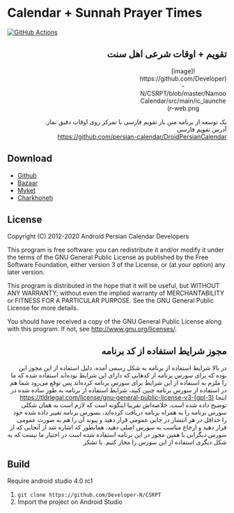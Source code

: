 # Calendar + Sunnah Prayer Times
[![GitHub Actions](https://action-badges.now.sh/Developer-N/CSRPT?workflow=android)](https://github.com/Developer-N/CSRPT/actions)
<div dir=rtl>

## تقویم + اوقات شرعی اهل سنت

<div style="text-align:center; width:200px;">
![image](https://github.com/Developer-N/CSRPT/blob/master/NamooCalendar/src/main/ic_launcher-web.png)
</div>

یک توسعه از برنامه متن باز تقویم فارسی با تمرکز روی اوقات دقیق نماز.
<br>
آدرس تقویم فارسی
<br>
https://github.com/persian-calendar/DroidPersianCalendar

</div>

## Download

- [Github](https://github.com/Developer-N/CSRPT)
- [Bazaar](https://cafebazaar.ir/app/ir.namoo.religiousprayers)
- [Myket](https://myket.ir/app/ir.namoo.religiousprayers)
- [Charkhoneh](https://www.charkhoneh.com/content/930720320)


## License

Copyright (C) 2012-2020  Android Persian Calendar Developers

This program is free software: you can redistribute it and/or modify 
it under the terms of the GNU General Public License as published by 
the Free Software Foundation, either version 3 of the License, or 
(at your option) any later version.

This program is distributed in the hope that it will be useful, 
but WITHOUT ANY WARRANTY; without even the implied warranty of 
MERCHANTABILITY or FITNESS FOR A PARTICULAR PURPOSE.  See the 
GNU General Public License for more details.

You should have received a copy of the GNU General Public License 
along with this program.  If not, see http://www.gnu.org/licenses/.

<div dir=rtl>
  
## مجوز شرایط استفاده از کد برنامه

در بالا شرایط استفاده از برنامه به شکل رسمی آمده، دلیل استفاده از این مجوز این بوده که برای سورس برنامه از کدهایی که دارای این شرایط بوده‌اند استفاده شده که ما را ملزم به استفاده از این شرایط برای سورس برنامه کرده‌اند پس توقع می‌رود شما هم در استفاده از سورس برنامه چنین کنید، شرایط استفاده از برنامه به طور ساده شده در اینجا
https://tldrlegal.com/license/gnu-general-public-license-v3-(gpl-3)
توضیح داده شده است، خلاصه‌اش تقریبا اینگونه است که لازم است به همان شکلی سورس برنامه را به همراه برنامه دریافت کرده‌اید،  بسورس برنامه تغییر داده شده خود را حداقل در هر انتشار در جایی عمومی قرار دهید و پیوند آن را هم به صورت عمومی قرار دهید و ارجاع مناسب به سورس اصلی دهید، همانطور که اشاره شد از آنجایی که از سورس دیگرانی با همین مجوز در این برنامه استفاده شده است در اختیار ما نیست که به شکل دیگری استفاده از این سورس را مجاز کنیم. با تشکر
</div>

## Build
Require android studio 4.0 rc1

1. `git clone https://github.com/Developer-N/CSRPT`
1. Import the project on Android Studio

